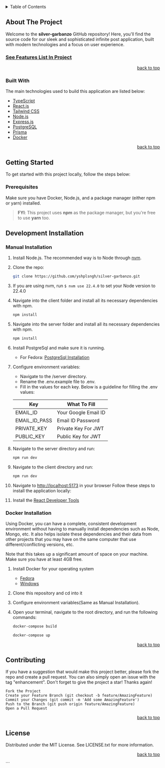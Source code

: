 <details>
  <summary>Table of Contents</summary>
  <ol>
    <li>
      <a href="#about-the-project">About The Project</a>
      <ul>
        <li><a href="#built-with">Built With</a></li>
      </ul>
    </li>
    <li>
      <a href="#getting-started">Getting Started</a>
      <ul>
        <li><a href="#prerequisites">Prerequisites</a></li>
        <li><a href="#installation">Installation</a></li>
      </ul>
    </li>
    <li><a href="#contributing">Contributing</a></li>
    <li><a href="#license">License</a></li>
  </ol>
</details>

## About The Project

Welcome to the **silver-garbanzo** GitHub repository! Here, you'll find the source code for our sleek and sophisticated
infinite post application, built with modern technologies and a focus on user experience.

### [See Features List In Project](https://github.com/yshplsngh/silver-garbanzo/blob/main/Feature.md)

<p align="right"><a href="#top">back to top</a></p>

### Built With

The main technologies used to build this application are listed below:

* [TypeScript](https://www.typescriptlang.org/)
* [React.js](https://reactjs.org/)
* [Tailwind CSS](https://tailwindcss.com/)
* [Node.js](https://nodejs.org/)
* [Express.js](https://expressjs.com/)
* [PostgreSQL](https://www.postgresql.org/)
* [Prisma](https://www.prisma.io/)
* [Docker](https://www.docker.com/)

<p align="right"><a href="#top">back to top</a></p>

## Getting Started

To get started with this project locally, follow the steps below:

### Prerequisites

Make sure you have Docker, Node.js, and a package manager (either npm or yarn) installed.

> **FYI**: This project uses **npm** as the package manager, but you're free to use **yarn** too.

## Development Installation

### Manual Installation

1. Install Node.js. The recommended way is to Node through [nvm](https://github.com/nvm-sh/nvm).
2. Clone the repo:
   ```sh
   git clone https://github.com/yshplsngh/silver-garbanzo.git
3. If you are using nvm, run `$ nvm use 22.4.0` to set your Node version to 22.4.0
4. Navigate into the client folder and install all its necessary dependencies with npm.
   ```sh
   npm install
   ```
5. Navigate into the server folder and install all its necessary dependencies with npm.
   ```sh
   npm install
   ```
6. Install PostgreSql and make sure it is running.
   * For Fedora: [PostgreSql Installation](https://docs.fedoraproject.org/en-US/quick-docs/postgresql/)
   
7. Configure environment variables:

    - Navigate to the /server directory.
    - Rename the .env.example file to .env.
    - Fill in the values for each key. Below is a guideline for filling the .env values:

   Key           | What To Fill         
      ------------------|---------------------- 
   EMAIL_ID      | Your Google Email ID 
   EMAIL_ID_PASS | Email ID Password    
   PRIVATE_KEY   | Private Key For JWT  
   PUBLIC_KEY    | Public Key for JWT   

8. Navigate to the server directory and run:
   ```sh
   npm run dev
   ```
9. Navigate to the client directory and run:
   ```sh
   npm run dev
   ```
10. Navigate to [http://localhost:5173](http://localhost:5173) in your browser
Follow these steps to install the application locally:

11. Install the [React Developer Tools](https://chrome.google.com/webstore/detail/react-developer-tools/fmkadmapgofadopljbjfkapdkoienihi?hl=en)


### Docker Installation
Using Docker, you can have a complete, consistent development environment without having to manually install dependencies such as Node, Mongo, etc. It also helps isolate these dependencies and their data from other projects that you may have on the same computer that use different/conflicting versions, etc.

Note that this takes up a significant amount of space on your machine. Make sure you have at least 4GB free.

1. Install Docker for your operating system
   * [Fedora](https://docs.docker.com/engine/install/fedora/)
   * [Windows](https://www.docker.com/docker-windows)
2. Clone this repository and cd into it
3. Configure environment variables(Same as Manual Installation).
4. Open your terminal, navigate to the root directory, and run the following commands:

   ```sh 
   docker-compose build
   ```
   ```sh
   docker-compose up
   ```

<p align="right"><a href="#top">back to top</a></p>

## Contributing

If you have a suggestion that would make this project better, please fork the repo and create a pull request. You can
also simply open an issue with the tag "enhancement". Don't forget to give the project a star! Thanks again!

    Fork the Project
    Create your Feature Branch (git checkout -b feature/AmazingFeature)
    Commit your Changes (git commit -m 'Add some AmazingFeature')
    Push to the Branch (git push origin feature/AmazingFeature)
    Open a Pull Request

<p align="right"><a href="#top">back to top</a></p>

## License

Distributed under the MIT License. See LICENSE.txt for more information.
<p align="right"><a href="#top">back to top</a></p>
```
